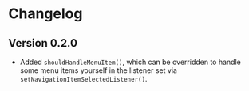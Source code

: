 # Changelog

## Version 0.2.0

* Added `shouldHandleMenuItem()`, which can be overridden to handle some menu items yourself in the listener set via `setNavigationItemSelectedListener()`.